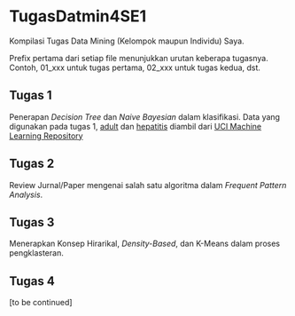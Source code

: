 # TugasDatmin4SE1
Kompilasi Tugas Data Mining (Kelompok maupun Individu) Saya. 

Prefix pertama dari setiap file menunjukkan urutan keberapa tugasnya. Contoh, 01_xxx untuk tugas pertama, 02_xxx untuk tugas kedua, dst.

## Tugas 1 
Penerapan *Decision Tree* dan *Naive Bayesian* dalam klasifikasi.
Data yang digunakan pada tugas 1, [adult](https://archive.ics.uci.edu/ml/datasets/adult) dan [hepatitis](https://archive.ics.uci.edu/ml/datasets/hepatitis) diambil dari [UCI Machine Learning Repository](https://archive.ics.uci.edu/ml/index.php)

## Tugas 2 
Review Jurnal/Paper mengenai salah satu algoritma dalam *Frequent Pattern Analysis*. 

## Tugas 3 
Menerapkan Konsep Hirarikal, *Density-Based*, dan K-Means dalam proses pengklasteran.

## Tugas 4 
[to be continued]